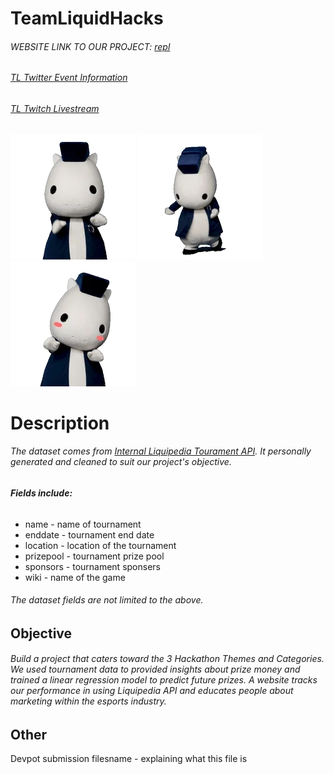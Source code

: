 # TeamLiquidHacks 
###### WEBSITE LINK TO OUR PROJECT: [repl](https://MicroRunnyOutput.sonofb.repl.co)
###### [TL Twitter Event Information](https://twitter.com/teamliquid) 
###### [TL Twitch Livestream](https://www.twitch.tv/teamliquid)

![](images/blue1.gif) ![](images/blue.gif)  ![](images/blue2.gif)

# Description
###### _The dataset comes from [Internal Liquipedia Tourament API](https://api.liquipedia.net). It personally generated and cleaned to suit our project's objective._
###### **Fields include:**
* name - name of tournament
* enddate - tournament end date
* location - location of the tournament
* prizepool - tournament prize pool
* sponsors - tournament sponsers
* wiki - name of the game
###### _The dataset fields are not limited to the above._

## Objective
###### _Build a project that caters toward the 3 Hackathon Themes and Categories. We used tournament data to provided insights about prize money and trained a linear regression model to predict future prizes. A website tracks our performance in using Liquipedia API and educates people about marketing within the esports industry._



## Other
Devpot submission
filesname - explaining what this file is
